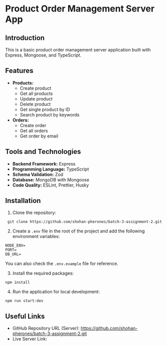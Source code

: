 # Product Order Management Server App

## Introduction

This is a basic product order management server application built with Express, Mongoose, and TypeScript.

## Features

- **Products:**
  - Create product
  - Get all products
  - Update product
  - Delete product
  - Get single product by ID
  - Search product by keywords
- **Orders:**
  - Create order
  - Get all orders
  - Get order by email

## Tools and Technologies

- **Backend Framework:** Express
- **Programming Language:** TypeScript
- **Schema Validation:** Zod
- **Database:** MongoDB with Mongoose
- **Code Quality:** ESLint, Prettier, Husky

## Installation

1. Clone the repository:

```
 git clone https://github.com/shohan-pherones/batch-3-assignment-2.git
```

2. Create a `.env` file in the root of the project and add the following environment variables:

```
NODE_ENV=
PORT=
DB_URL=
```

You can also check the `.env.example` file for reference.

3. Install the required packages:

```
npm install
```

4. Run the application for local development:

```
npm run start:dev
```

## Useful Links

- GitHub Repository URL (Server): https://github.com/shohan-pherones/batch-3-assignment-2.git
- Live Server Link:
